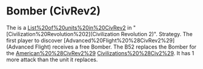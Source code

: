 # Bomber (CivRev2)

The is a [List%20of%20units%20in%20CivRev2](unit) in "[Civilization%20Revolution%202](Civilization Revolution 2)".
Strategy.
The first player to discover [Advanced%20Flight%20%28CivRev2%29](Advanced Flight) receives a free Bomber.
The B52 replaces the Bomber for the [American%20%28CivRev2%29](American) [Civilizations%20%28Civ2%29](civilization). It has 1 more attack than the unit it replaces.